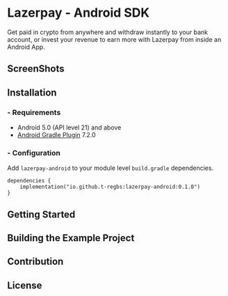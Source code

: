 # Lazerpay - Android SDK

Get paid in crypto from anywhere and withdraw instantly to your bank account, or invest your revenue to earn more with Lazerpay from inside an Android App. 

## ScreenShots


##  Installation

### - Requirements 

* Android 5.0 (API level 21) and above
* [Android Gradle Plugin](https://developer.android.com/studio/releases/gradle-plugin) 7.2.0

### - Configuration

Add `lazerpay-android` to your module level `build.gradle` dependencies.

```
dependencies {
    implementation("io.github.t-regbs:lazerpay-android:0.1.0")
}
```

## Getting Started



## Building the Example Project

## Contribution

## License
